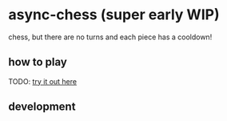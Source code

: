 # async-chess (super early WIP)

chess, but there are no turns and each piece has a cooldown!

## how to play

TODO: [try it out here]()

## development
